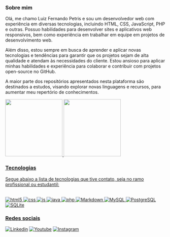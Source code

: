### Sobre mim
 Olá, me chamo Luiz Fernando Petris e sou um desenvolvedor web com experiência em diversas tecnologias, incluindo HTML, CSS, JavaScript, PHP e outras. Possuo habilidades para desenvolver sites e aplicativos web responsivos, bem como experiência em trabalhar em equipe em projetos de desenvolvimento web.

 Além disso, estou sempre em busca de aprender e aplicar novas tecnologias e tendências para garantir que os projetos sejam de alta qualidade e atendam às necessidades do cliente. Estou ansioso para aplicar minhas habilidades e experiência para colaborar e contribuir com projetos open-source no GitHub.

 A maior parte dos repositórios apresentados nesta plataforma são destinados a estudos, visando explorar novas linguagens e recursos, para aumentar meu repertório de conhecimentos. 
 
<div>
  <a href="https://github.com/Petrix07">
  <img height="180em" src="https://github-readme-stats-sigma-five.vercel.app/api?username=Petrix07&show_icons=true&theme=dracula&include_all_commits=true&count_private=true"/>
  <img height="180em" src="https://github-readme-stats-sigma-five.vercel.app/api/top-langs/?username=Petrix07&layout=compact&langs_count=7&theme=dracula"/>
</div>

### Tecnologias
 Segue abaixo a lista de tecnologias que tive contato, seja no ramo profissional ou estudantil:
 <div style="display: inline_block"> 
	<br/>
	<img aling="center" alt="html5" src="https://img.shields.io/badge/HTML5-E34F26?style=for-the-badge&logo=html5&logoColor=white">
	<img aling="center" alt="css" src="https://img.shields.io/badge/CSS3-1572B6?style=for-the-badge&logo=css3&logoColor=white">
	<img aling="center" alt="js" src="https://img.shields.io/badge/JavaScript-323330?style=for-the-badge&logo=javascript&logoColor=F7DF1E">
	<img aling="center" alt="java" src="https://img.shields.io/badge/Java-ED8B00?style=for-the-badge&logo=java&logoColor=white">
	<img aling="center" alt="php" src="https://img.shields.io/badge/PHP-777BB4?style=for-the-badge&logo=php&logoColor=white">
	<img aling="center" alt="Markdown" src="https://img.shields.io/badge/Markdown-000000?style=for-the-badge&logo=markdown&logoColor=white">
	<img aling="center" alt="MySQL" src="https://img.shields.io/badge/MySQL-00000F?style=for-the-badge&logo=mysql&logoColor=white">
	<img aling="center" alt="PostgreSQL" src="https://img.shields.io/badge/PostgreSQL-316192?style=for-the-badge&logo=postgresql&logoColor=white">
	<img aling="center" alt="SQLite" src="https://img.shields.io/badge/SQLite-07405E?style=for-the-badge&logo=sqlite&logoColor=white">
<div>

### Redes sociais 
[![Linkedin](https://img.shields.io/badge/LinkedIn-0077B5?style=for-the-badge&logo=linkedin&logoColor=white)](https://www.linkedin.com/in/luiz-fernando-petris-9a3a95204/)
[![Youtube](https://img.shields.io/badge/YouTube-FF0000?style=for-the-badge&logo=youtube&logoColor=white)](https://www.youtube.com/channel/UC9XZjWDxBNT-4z_X_54XLQQ)
[![Instagram](https://img.shields.io/badge/Instagram-E4405F?style=for-the-badge&logo=instagram&logoColor=white)](https://www.instagram.com/luizfpetris/)

